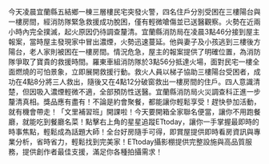 今天凌晨宜蘭縣五結鄉一棟三層樓民宅突發火警，四名住戶分別受困在三樓陽台與一樓房間，經消防隊緊急救援成功脫困，僅有輕微嗆傷並已送醫觀察。火勢在近兩小時內完全撲滅，起火原因仍待調查釐清。宜蘭縣消防局在凌晨3點46分接到屋主報案，當時屋主發現家中冒出濃煙，火勢迅速蔓延。他與妻子及小孩逃到三樓後方陽台，老人家則被困在一樓房間。情況危急，屋主的報案提供了明確位置，為消防隊爭取了寶貴的救援時間。羅東車組消防隊於3點56分抵達火場，面對民宅一樓全面燃燒的可怕景象，立即展開救援行動。救火人員以梯子協助三樓陽台受困者，成功在4點8分將三人救出，隨後又在4點12分破窗救出一樓房間的住戶。四人意識清楚，但因吸入濃煙輕微不適，全部預防性送醫。宜蘭縣消防局火災調查科正進一步釐清真相。獎品應有盡有！不論是約會聚餐，都能讓你輕鬆享受！趕快參加活動，就有機會帶走！「文里補習班」開課啦！今天要開箱全家聯名便當，讓你不用跑餐廳，就能吃到餐廳名菜！點擊右上角的星星追蹤ETtoday，讓你一手掌握最即時的時事焦點，輕鬆成為話題大師！全台好房隨手可得，即賞屋提供即時看房資訊與專業分析，省時省力，輕鬆找到完美家！ETtoday攝影棚提供完整設施與高品質服務，提供創作者最佳支援，滿足你各種拍攝需求！